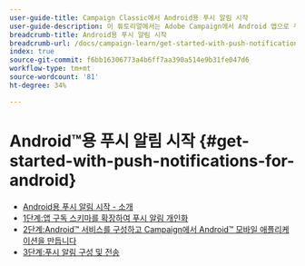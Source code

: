```yaml
---
user-guide-title: Campaign Classic에서 Android용 푸시 알림 시작
user-guide-description: 이 튜토리얼에서는 Adobe Campaign에서 Android 앱으로 푸시 알림을 전송하는 단계를 설명합니다.
breadcrumb-title: Android용 푸시 알림 시작
breadcrumb-url: /docs/campaign-learn/get-started-with-push-notifications-for-android/introduction.html
index: true
source-git-commit: f6bb16306773a4b6ff7aa390a514e9b31fe047d6
workflow-type: tm+mt
source-wordcount: '81'
ht-degree: 34%

---
```



# Android™용 푸시 알림 시작 {#get-started-with-push-notifications-for-android}

+ [Android용 푸시 알림 시작 - 소개](/help/tutorial-get-started-with-push-notifications-for-android/introduction.md)
+ [1단계:앱 구독 스키마를 확장하여 푸시 알림 개인화](/help/tutorial-get-started-with-push-notifications-for-android/extend-the-app-subscription-schema.md)
+ [2단계:Android™ 서비스를 구성하고 Campaign에서 Android™ 모바일 애플리케이션을 만듭니다](/help/tutorial-get-started-with-push-notifications-for-android/configure-an-android-service-in-campaign.md)
+ [3단계:푸시 알림 구성 및 전송](/help/tutorial-get-started-with-push-notifications-for-android/configure-and-send-push-notifications.md)

